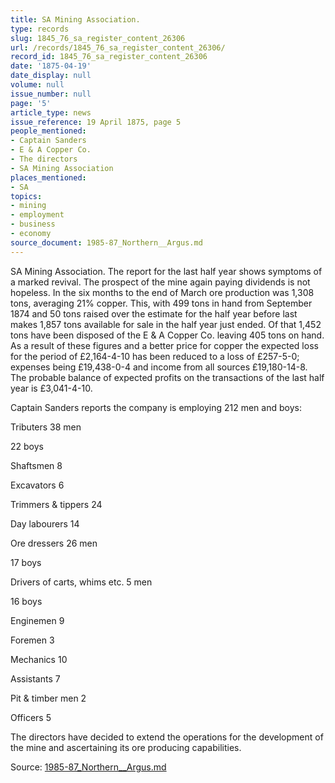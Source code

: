```yaml
---
title: SA Mining Association.
type: records
slug: 1845_76_sa_register_content_26306
url: /records/1845_76_sa_register_content_26306/
record_id: 1845_76_sa_register_content_26306
date: '1875-04-19'
date_display: null
volume: null
issue_number: null
page: '5'
article_type: news
issue_reference: 19 April 1875, page 5
people_mentioned:
- Captain Sanders
- E & A Copper Co.
- The directors
- SA Mining Association
places_mentioned:
- SA
topics:
- mining
- employment
- business
- economy
source_document: 1985-87_Northern__Argus.md
---
```


SA Mining Association.  The report for the last half year shows symptoms of a marked revival.  The prospect of the mine again paying dividends is not hopeless.  In the six months to the end of March ore production was 1,308 tons, averaging 21% copper.  This, with 499 tons in hand from September 1874 and 50 tons raised over the estimate for the half year before last makes 1,857 tons available for sale in the half year just ended.  Of that 1,452 tons have been disposed of the E & A Copper Co. leaving 405 tons on hand.  As a result of these figures and a better price for copper the expected loss for the period of £2,164-4-10 has been reduced to a loss of £257-5-0; expenses being £19,438-0-4 and income from all sources £19,180-14-8.  The probable balance of expected profits on the transactions of the last half year is £3,041-4-10.

Captain Sanders reports the company is employing 212 men and boys:

Tributers	38 men

22 boys

Shaftsmen	8

Excavators	6

Trimmers & tippers	24

Day labourers	14

Ore dressers	26 men

17 boys

Drivers of carts, whims etc.	5 men

16 boys

Enginemen	9

Foremen	3

Mechanics	10

Assistants	7

Pit & timber men	2

Officers	5

The directors have decided to extend the operations for the development of the mine and ascertaining its ore producing capabilities.

Source: [1985-87_Northern__Argus.md](/downloads/markdown/1985-87_Northern__Argus.md)

